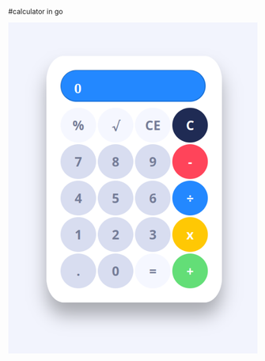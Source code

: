 #calculator in go

![alt text](https://github.com/alihes/calc/blob/main/static/Screenshot_20240223_224955.png)
